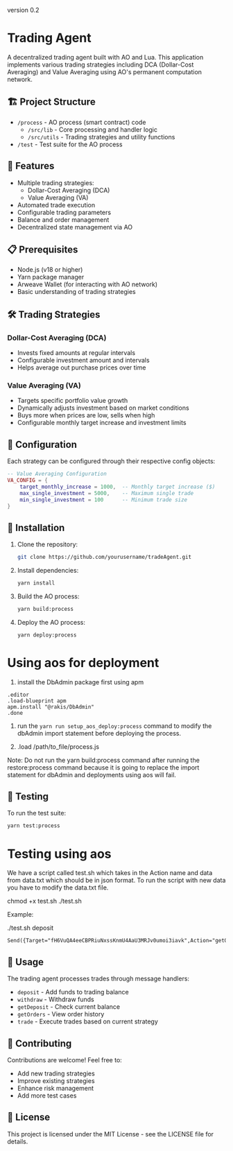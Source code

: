 version 0.2

# Trading Agent

A decentralized trading agent built with AO and Lua. This application implements various trading strategies including DCA (Dollar-Cost Averaging) and Value Averaging using AO's permanent computation network.

## 🏗️ Project Structure

- `/process` - AO process (smart contract) code
  - `/src/lib` - Core processing and handler logic
  - `/src/utils` - Trading strategies and utility functions
- `/test` - Test suite for the AO process

## 🚀 Features

- Multiple trading strategies:
  - Dollar-Cost Averaging (DCA)
  - Value Averaging (VA)
- Automated trade execution
- Configurable trading parameters
- Balance and order management
- Decentralized state management via AO

## 📋 Prerequisites

- Node.js (v18 or higher)
- Yarn package manager
- Arweave Wallet (for interacting with AO network)
- Basic understanding of trading strategies

## 🛠️ Trading Strategies

### Dollar-Cost Averaging (DCA)

- Invests fixed amounts at regular intervals
- Configurable investment amount and intervals
- Helps average out purchase prices over time

### Value Averaging (VA)

- Targets specific portfolio value growth
- Dynamically adjusts investment based on market conditions
- Buys more when prices are low, sells when high
- Configurable monthly target increase and investment limits

## 💼 Configuration

Each strategy can be configured through their respective config objects:

```lua
-- Value Averaging Configuration
VA_CONFIG = {
    target_monthly_increase = 1000,  -- Monthly target increase ($)
    max_single_investment = 5000,    -- Maximum single trade
    min_single_investment = 100      -- Minimum trade size
}
```

## 🔧 Installation

1. Clone the repository:

   ```bash
   git clone https://github.com/yourusername/tradeAgent.git
   ```

2. Install dependencies:

   ```bash
   yarn install
   ```

3. Build the AO process:

   ```bash
   yarn build:process
   ```

4. Deploy the AO process:
   ```bash
   yarn deploy:process
   ```

# Using aos for deployment

1. install the DbAdmin package first using apm

```
.editor
.load-blueprint apm
apm.install "@rakis/DbAdmin"
.done
```

1. run the `yarn run setup_aos_deploy:process` command to modify the dbAdmin import statement before deploying the process.

2. .load /path/to_file/process.js

Note: Do not run the yarn build:process command after running the restore:process command because it is going to replace the import statement for dbAdmin and deployments using aos will fail.

## 🧪 Testing

To run the test suite:

```bash
yarn test:process
```

# Testing using aos

We have a script called test.sh which takes in the Action name and data from data.txt which should be in json format. To run the script with new data you have to modify the data.txt file.

chmod +x test.sh
./test.sh <action>

Example:

./test.sh deposit

```
Send({Target="fH6VuQA4eeCBPRiuNxssKnmU4AaU3MRJv0umoi3iavk",Action="getOrders",Data=""})
```

## 📝 Usage

The trading agent processes trades through message handlers:

- `deposit` - Add funds to trading balance
- `withdraw` - Withdraw funds
- `getDeposit` - Check current balance
- `getOrders` - View order history
- `trade` - Execute trades based on current strategy

## 🤝 Contributing

Contributions are welcome! Feel free to:

- Add new trading strategies
- Improve existing strategies
- Enhance risk management
- Add more test cases

## 📜 License

This project is licensed under the MIT License - see the LICENSE file for details.
